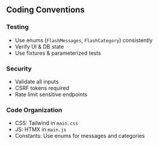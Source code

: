 ## Coding Conventions
### Testing
- Use enums (`FlashMessages`, `FlashCategory`) consistently
- Verify UI & DB state
- Use fixtures & parameterized tests

### Security
- Validate all inputs
- CSRF tokens required
- Rate limit sensitive endpoints

### Code Organization
- CSS: Tailwind in `main.css`
- JS: HTMX in `main.js`
- Constants: Use enums for messages and categories

